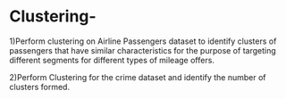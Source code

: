 # Clustering-
1)Perform clustering on Airline Passengers dataset to identify clusters of passengers that have similar characteristics for the purpose of targeting different segments for different types of mileage offers.
 
2)Perform Clustering for the crime dataset and identify the number of clusters formed.
